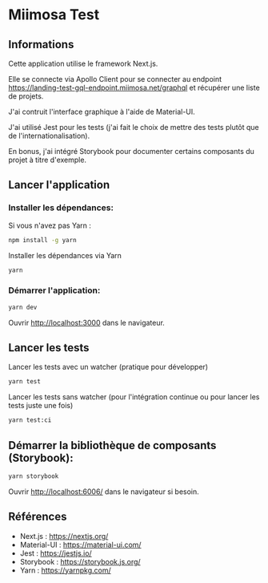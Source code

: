 # Miimosa Test

## Informations
Cette application utilise le framework Next.js. 

Elle se connecte via Apollo Client pour se connecter au endpoint https://landing-test-gql-endpoint.miimosa.net/graphql et récupérer une liste de projets.

J'ai contruit l'interface graphique à l'aide de Material-UI.

J'ai utilisé Jest pour les tests (j'ai fait le choix de mettre des tests plutôt que de l'internationalisation).

En bonus, j'ai intégré Storybook pour documenter certains composants du projet à titre d'exemple.

## Lancer l'application

### Installer les dépendances:

Si vous n'avez pas Yarn :
```bash
npm install -g yarn
```

Installer les dépendances via Yarn
```bash
yarn
```

### Démarrer l'application:

```bash
yarn dev
```

Ouvrir [http://localhost:3000](http://localhost:3000) dans le navigateur.

## Lancer les tests

Lancer les tests avec un watcher (pratique pour développer)
```bash
yarn test
```

Lancer les tests sans watcher (pour l'intégration continue ou pour lancer les tests juste une fois)
```bash
yarn test:ci
```


## Démarrer la bibliothèque de composants (Storybook):

```bash
yarn storybook
```

Ouvrir [http://localhost:6006/](http://localhost:6006) dans le navigateur si besoin.


## Références

- Next.js : https://nextjs.org/
- Material-UI : https://material-ui.com/
- Jest : https://jestjs.io/
- Storybook : https://storybook.js.org/
- Yarn : https://yarnpkg.com/